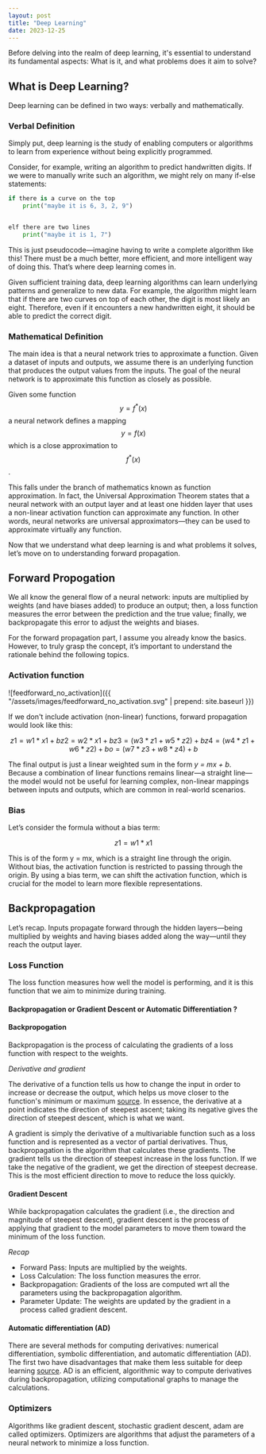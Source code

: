 ```yaml
---
layout: post
title: "Deep Learning"
date: 2023-12-25
---
```


Before delving into the realm of deep learning, it's essential to understand its fundamental aspects: What is it, and what problems does it aim to solve?

## What is Deep Learning?

Deep learning can be defined in two ways: verbally and mathematically.

### Verbal Definition

Simply put, deep learning is the study of enabling computers or algorithms to learn from experience without being explicitly programmed.

Consider, for example, writing an algorithm to predict handwritten digits. If we were to manually write such an algorithm, we might rely on many if-else statements:

```python
if there is a curve on the top
    print("maybe it is 6, 3, 2, 9")


elf there are two lines
    print("maybe it is 1, 7")
```

This is just pseudocode—imagine having to write a complete algorithm like this! There must be a much better, more efficient, and more intelligent way of doing this. That’s where deep learning comes in.

Given sufficient training data, deep learning algorithms can learn underlying patterns and generalize to new data. For example, the algorithm might learn that if there are two curves on top of each other, the digit is most likely an eight. Therefore, even if it encounters a new handwritten eight, it should be able to predict the correct digit.

### Mathematical Definition

The main idea is that a neural network tries to approximate a function. Given a dataset of inputs and outputs, we assume there is an underlying function that produces the output values from the inputs. The goal of the neural network is to approximate this function as closely as possible.

Given some function $$ y = f^*(x) $$ a neural network defines a mapping $$ y = f(x) $$ which is a close approximation to $$ f^*(x) $$.

This falls under the branch of mathematics known as function approximation. In fact, the Universal Approximation Theorem states that a neural network with an output layer and at least one hidden layer that uses a non-linear activation function can approximate any function. In other words, neural networks are universal approximators—they can be used to approximate virtually any function.

Now that we understand what deep learning is and what problems it solves, let’s move on to understanding forward propagation.

## Forward Propogation 

We all know the general flow of a neural network: inputs are multiplied by weights (and have biases added) to produce an output; then, a loss function measures the error between the prediction and the true value; finally, we backpropagate this error to adjust the weights and biases.

For the forward propagation part, I assume you already know the basics. However, to truly grasp the concept, it’s important to understand the rationale behind the following topics.

### Activation function

![feedforward_no_activation]({{ "/assets/images/feedforward_no_activation.svg" | prepend: site.baseurl }})

If we don't include activation (non-linear) functions, forward propagation would look like this:

```math
z1 = w1*x1 + b 
z2 = w2*x1 + b 
z3 = (w3*z1 + w5*z2) + b 
z4 = (w4*z1 + w6*z2) + b 
o  = (w7*z3 + w8*z4) + b 
```

The final output is just a linear weighted sum in the form *y = mx + b*. Because a combination of linear functions remains linear—a straight line—the model would not be useful for learning complex, non-linear mappings between inputs and outputs, which are common in real-world scenarios.

### Bias 

Let’s consider the formula without a bias term:

```math
z1 = w1*x1
```

This is of the form y = mx, which is a straight line through the origin. Without bias, the activation function is restricted to passing through the origin. By using a bias term, we can shift the activation function, which is crucial for the model to learn more flexible representations.

## Backpropagation

Let’s recap. Inputs propagate forward through the hidden layers—being multiplied by weights and having biases added along the way—until they reach the output layer. 

### Loss Function

The loss function measures how well the model is performing, and it is this function that we aim to minimize during training.

#### Backpropagation or Gradient Descent or Automatic Differentiation ? 

#### Backpropogation

Backpropagation is the process of calculating the gradients of a loss function with respect to the weights.

*Derivative and gradient*

The derivative of a function tells us how to change the input in order to increase or decrease the output, which helps us move closer to the function's minimum or maximum [source](https://machinelearningmastery.com/gradient-in-machine-learning/). In essence, the derivative at a point indicates the direction of steepest ascent; taking its negative gives the direction of steepest descent, which is what we want.

A gradient is simply the derivative of a multivariable function such as a loss function and is represented as a vector of partial derivatives. Thus, backpropagation is the algorithm that calculates these gradients. The gradient tells us the direction of steepest increase in the loss function. If we take the negative of the gradient, we get the direction of steepest decrease. This is the most efficient direction to move to reduce the loss quickly.

#### Gradient Descent

While backpropagation calculates the gradient (i.e., the direction and magnitude of steepest descent), gradient descent is the process of applying that gradient to the model parameters to move them toward the minimum of the loss function.

*Recap*

- Forward Pass: Inputs are multiplied by the weights.
- Loss Calculation: The loss function measures the error.
- Backpropagation: Gradients of the loss are computed wrt all the parameters using the backpropagation algorithm.
- Parameter Update: The weights are updated by the gradient in a process called gradient descent.

#### Automatic differentiation (AD)

There are several methods for computing derivatives: numerical differentiation, symbolic differentiation, and automatic differentiation (AD). The first two have disadvantages that make them less suitable for deep learning [source](https://www.jmlr.org/papers/volume18/17-468/17-468.pdf). AD is an efficient, algorithmic way to compute derivatives during backpropagation, utilizing computational graphs to manage the calculations.

### Optimizers

Algorithms like gradient descent, stochastic gradient descent, adam are called optimizers. Optimizers are algorithms that adjust the parameters of a neural network to minimize a loss function.